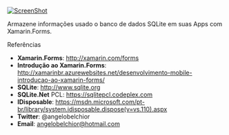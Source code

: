 [![ScreenShot](http://img.youtube.com/vi/y9wACg61r4M/0.jpg)](http:///www.youtube.com/embed/y9wACg61r4M)

Armazene informações usado o banco de dados SQLite em suas Apps com Xamarin.Forms.

Referências

- **Xamarin.Forms**: http://xamarin.com/forms
- **Introdução ao Xamarin.Forms**: http://xamarinbr.azurewebsites.net/desenvolvimento-mobile-introducao-ao-xamarin-forms/
- **SQLite**: http://www.sqlite.org
- **SQLite.Net** PCL: https://sqlitepcl.codeplex.com
- **IDisposable**: 
https://msdn.microsoft.com/pt-br/library/system.idisposable.dispose(v=vs.110).aspx
- **Twitter**: @angelobelchior
- **Email**: angelobelchior@hotmail.com
